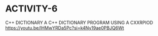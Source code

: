 # ACTIVITY-6
C++ DICTIONARY
A C++ DICTIONARY PROGRAM USING A CXXRPIOD
https://youtu.be/lHMwYRDa5Pc?si=k4Ny19ae0PBJQ6Wt
